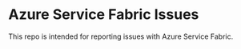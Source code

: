 # Azure Service Fabric Issues

This repo is intended for reporting issues with Azure Service Fabric.
